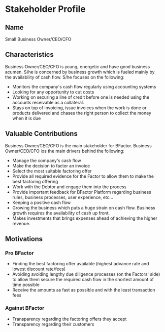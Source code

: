 # Stakeholder Profile
## Name
Small Business Owner/CEO/CFO

## Characteristics
Business Owner/CEO/CFO is young, energetic and have good business acumen. S/he is concerned by business growth which is fueled mainly by the availability of cash flow.  S/he focuses on the following:
* Monitors the company's cash flow regularly using accounting systems
* Looking for any opportunity to cut costs
* Working on securing a line of credit before one is needed using the accounts receivable as a collateral. 
* Stays on top of invoicing, issue invoices when the work is done or products delivered and chases the right person to collect the money when it is due

## Valuable Contributions
Business Owner/CEO/CFO is the main stakeholder for BFactor. Business Owner/CEO/CFO ios the main drivers behind the following:
* Manage the company's cash flow
* Make the decision to factor an invoice
* Select the most suitable factoring offer
* Provide all required evidence for the Factor to allow them to make the best factoring offering
* Work with the Debtor and engage them into the process
* Provide important feedback for BFactor Platform regarding business rules, business processes, user experience, etc...
* Keeping a positive cash flow
* Growing the business which puts a huge strain on cash flow. Business growth requires the availability of cash up front.
* Makes investments that brings expenses ahead of achieving the higher revenue. 

## Motivations

### Pro BFactor
 
* Finding the best factoring offer available (highest advance rate and lowest discount rate/fees) 
* Avoiding avoiding lengthy due diligence processes (on the Factors' side) to allow them secure the required cash flow in the shortest amount of time possible
* Receive the amounts as fast as possible and with the least transaction fees

### Against BFactor
* Transparency regarding the factoring offers they accept
* Transparency regarding their customers 
